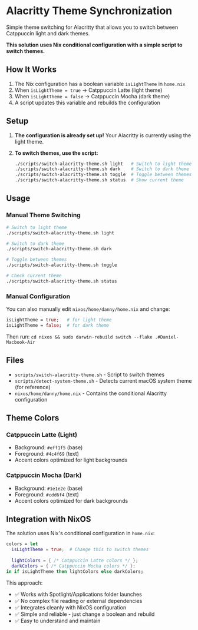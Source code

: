 # Alacritty Theme Synchronization

Simple theme switching for Alacritty that allows you to switch between Catppuccin light and dark themes.

**This solution uses Nix conditional configuration with a simple script to switch themes.**

## How It Works

1. The Nix configuration has a boolean variable `isLightTheme` in `home.nix`
2. When `isLightTheme = true` → Catppuccin Latte (light theme)
3. When `isLightTheme = false` → Catppuccin Mocha (dark theme)
4. A script updates this variable and rebuilds the configuration

## Setup

1. **The configuration is already set up!** Your Alacritty is currently using the light theme.

2. **To switch themes, use the script:**
   ```bash
   ./scripts/switch-alacritty-theme.sh light   # Switch to light theme
   ./scripts/switch-alacritty-theme.sh dark    # Switch to dark theme
   ./scripts/switch-alacritty-theme.sh toggle  # Toggle between themes
   ./scripts/switch-alacritty-theme.sh status  # Show current theme
   ```

## Usage

### Manual Theme Switching
```bash
# Switch to light theme
./scripts/switch-alacritty-theme.sh light

# Switch to dark theme  
./scripts/switch-alacritty-theme.sh dark

# Toggle between themes
./scripts/switch-alacritty-theme.sh toggle

# Check current theme
./scripts/switch-alacritty-theme.sh status
```

### Manual Configuration
You can also manually edit `nixos/home/danny/home.nix` and change:
```nix
isLightTheme = true;   # for light theme
isLightTheme = false;  # for dark theme
```
Then run: `cd nixos && sudo darwin-rebuild switch --flake .#Daniel-Macbook-Air`

## Files

- `scripts/switch-alacritty-theme.sh` - Script to switch themes
- `scripts/detect-system-theme.sh` - Detects current macOS system theme (for reference)
- `nixos/home/danny/home.nix` - Contains the conditional Alacritty configuration

## Theme Colors

### Catppuccin Latte (Light)
- Background: `#eff1f5` (base)
- Foreground: `#4c4f69` (text)
- Accent colors optimized for light backgrounds

### Catppuccin Mocha (Dark)
- Background: `#1e1e2e` (base)
- Foreground: `#cdd6f4` (text)
- Accent colors optimized for dark backgrounds

## Integration with NixOS

The solution uses Nix's conditional configuration in `home.nix`:

```nix
colors = let
  isLightTheme = true;  # Change this to switch themes
  
  lightColors = { /* Catppuccin Latte colors */ };
  darkColors = { /* Catppuccin Mocha colors */ };
in if isLightTheme then lightColors else darkColors;
```

This approach:
- ✅ Works with Spotlight/Applications folder launches
- ✅ No complex file reading or external dependencies
- ✅ Integrates cleanly with NixOS configuration
- ✅ Simple and reliable - just change a boolean and rebuild
- ✅ Easy to understand and maintain